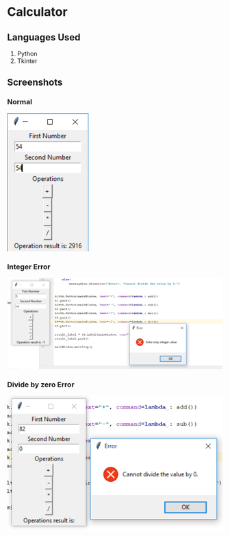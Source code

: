 # Calculator


## Languages Used
1. Python
2. Tkinter


## Screenshots

### Normal
![alt](https://github.com/vibhuti03/Calculator/blob/master/calculator_multiply.png)

### Integer Error
![alt](https://github.com/vibhuti03/Calculator/blob/master/integer_error.png)

### Divide by zero Error
![alt](https://github.com/vibhuti03/Calculator/blob/master/zero_error.png)
